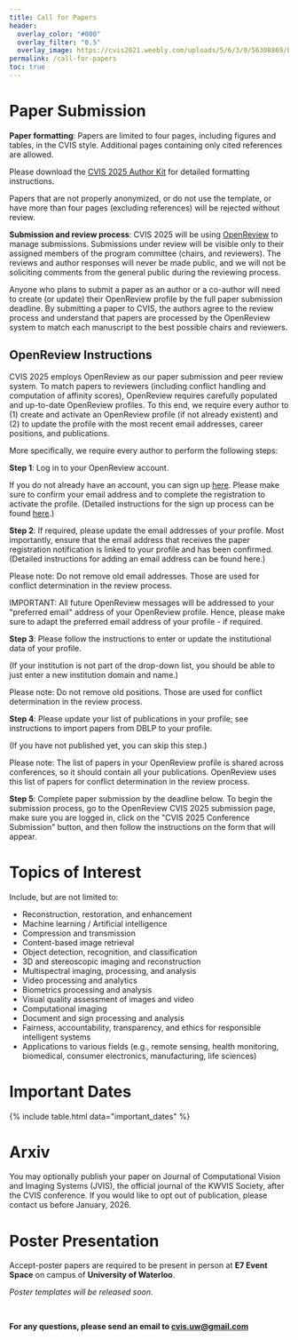 ```yaml
---
title: Call for Papers
header:
  overlay_color: "#000"
  overlay_filter: "0.5"
  overlay_image: https://cvis2021.weebly.com/uploads/5/6/3/0/56308869/background-images/236520036.jpg
permalink: /call-for-papers
toc: true
---
```


# Paper Submission
**Paper formatting**: Papers are limited to four pages, including figures and tables, in the CVIS style. Additional pages containing only cited references are allowed. 

Please download the [CVIS 2025 Author Kit](/assets/CVIS_2025_Latex_Template.zip) for detailed formatting instructions.

Papers that are not properly anonymized, or do not use the template, or have more than four pages (excluding references) will be rejected without review.

**Submission and review process**: CVIS 2025 will be using [OpenReview](https://openreview.net/group?id=CVIS/2025/Conference) to manage submissions. Submissions under review will be visible only to their assigned members of the program committee (chairs, and reviewers). The reviews and author responses will never be made public, and we will not be soliciting comments from the general public during the reviewing process. 

Anyone who plans to submit a paper as an author or a co-author will need to create (or update) their OpenReview profile by the full paper submission deadline. By submitting a paper to CVIS, the authors agree to the review process and understand that papers are processed by the OpenReview system to match each manuscript to the best possible chairs and reviewers.

## OpenReview Instructions
CVIS 2025 employs OpenReview as our paper submission and peer review system. To match papers to reviewers (including conflict handling and computation of affinity scores), OpenReview requires carefully populated and up-to-date OpenReview profiles. To this end, we require every author to (1) create and activate an OpenReview profile (if not already existent) and (2) to update the profile with the most recent email addresses, career positions, and publications.

More specifically, we require every author to perform the following steps:

**Step 1**:
Log in to your OpenReview account.

If you do not already have an account, you can sign up [here](https://openreview.net/signup). Please make sure to confirm your email address and to complete the registration to activate the profile. (Detailed instructions for the sign up process can be found [here](https://docs.openreview.net/getting-started/creating-an-openreview-profile/signing-up-for-openreview).)

**Step 2**:
If required, please update the email addresses of your profile. Most importantly, ensure that the email address that receives the paper registration notification is linked to your profile and has been confirmed. (Detailed instructions for adding an email address can be found here.)

Please note: Do not remove old email addresses. Those are used for conflict determination in the review process.

IMPORTANT: All future OpenReview messages will be addressed to your "preferred email" address of your OpenReview profile. Hence, please make sure to adapt the preferred email address of your profile - if required.

**Step 3**:
Please follow the instructions to enter or update the institutional data of your profile.

(If your institution is not part of the drop-down list, you should be able to just enter a new institution domain and name.)

Please note: Do not remove old positions. Those are used for conflict determination in the review process.

**Step 4**:
Please update your list of publications in your profile; see instructions to import papers from DBLP to your profile.

(If you have not published yet, you can skip this step.)   

Please note: The list of papers in your OpenReview profile is shared across conferences, so it should contain all your publications. OpenReview uses this list of papers for conflict determination in the review process.

**Step 5**:
Complete paper submission by the deadline below. To begin the submission process, go to the OpenReview CVIS 2025 submission page, make sure you are logged in, click on the "CVIS 2025 Conference Submission" button, and then follow the instructions on the form that will appear.

# Topics of Interest
Include, but are not limited to:
- Reconstruction, restoration, and enhancement
- Machine learning / Artificial intelligence
- Compression and transmission
- Content-based image retrieval
- Object detection, recognition, and classification
- 3D and stereoscopic imaging and reconstruction
- Multispectral imaging, processing, and analysis
- Video processing and analytics
- Biometrics processing and analysis
- Visual quality assessment of images and video
- Computational imaging
- Document and sign processing and analysis
- Fairness, accountability, transparency, and ethics for responsible intelligent systems
- Applications to various fields (e.g., remote sensing, health monitoring, biomedical, consumer electronics, manufacturing, life sciences)

# ​Important Dates

{% include table.html data="important_dates" %}

# Arxiv

 You may optionally publish your paper on Journal of Computational Vision and Imaging Systems (JVIS), the official journal of the KWVIS Society, after the CVIS conference. If you would like to opt out of publication, please contact us before January, 2026. 
 
 <!-- Note that papers longer than 4 pages may violate the dual submission policy of some conferences. In the case that your paper is 5-6 pages, please use the JVIS template (compact template released after CVIS via an email to accepted authors) to check the page length in your camera-ready copy. -->

# Poster Presentation
Accept-poster papers are required to be present in person at **E7 Event Space** on campus of **University of Waterloo**.

*Poster templates will be released soon.*
<!-- A poster template can be downloaded here (the poster format is A0):  -->

<!-- <div style="display: flex; gap: 20px;">
  <a href="https://docs.google.com/presentation/d/1WbaOeZ45NPZQAZSdY8aTASEthx2k2zFl/edit?usp=sharing&ouid=114299942199244946947&rtpof=true&sd=true">Poster template</a>
  <a href="https://docs.google.com/presentation/d/13PlNkFUpIOF7tEh9d8WOEX_G6I-D9_wF/edit?usp=sharing&ouid=114299942199244946947&rtpof=true&sd=true">Wide poster template</a>
</div> -->

<br>

**For any questions, please send an email to [cvis.uw@gmail.com](mailto:cvis.uw@gmail.com)**

